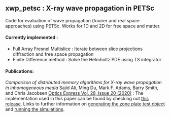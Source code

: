 ## xwp_petsc : X-ray wave propagation in PETSc
Code for evaluation of wave propagation (fourier and real space approaches) using PETSc. Works for 1D and 2D for free space and matter.

#### Currently implemented  :
- Full Array Fresnel Multislice : Iterate between slice projections diffraction and free space propagation
- Finite Difference method : Solve the Helmholtz PDE using TS integrator

#### Publications:
*Comparison of distributed memory algorithms for X-ray wave propagation in inhomogeneous media* Sajid Ali, Ming Du, Mark F. Adams, Barry Smith, and Chris Jacobsen  [Optics Express Vol. 28, Issue 20 (2020)](https://doi.org/10.1364/OE.400240) : The implementation used in this paper can be found by checking out [this release](https://github.com/s-sajid-ali/xwp_petsc/releases/tag/1.0). Links to further information on [generating the zone plate test object](https://github.com/s-sajid-ali/xwp_petsc/wiki/Generating-zone-plates-for-simulation) and [running the simulations](https://github.com/s-sajid-ali/xwp_petsc/wiki/Running-the-forward-models).
